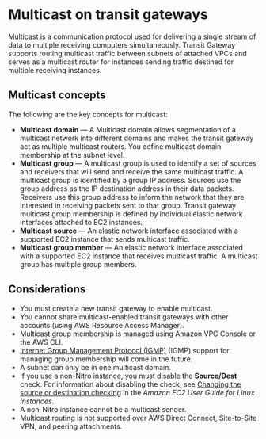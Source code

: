 # Multicast on transit gateways<a name="tgw-multicast-overview"></a>

Multicast is a communication protocol used for delivering a single stream of data to multiple receiving computers simultaneously\. Transit Gateway supports routing multicast traffic between subnets of attached VPCs and serves as a multicast router for instances sending traffic destined for multiple receiving instances\. 

## Multicast concepts<a name="concepts"></a>

The following are the key concepts for multicast:
+ **Multicast domain** — A Multicast domain allows segmentation of a multicast network into different domains and makes the transit gateway act as multiple multicast routers\. You define multicast domain membership at the subnet level\. 
+ **Multicast group** — A multicast group is used to identify a set of sources and receivers that will send and receive the same multicast traffic\. A multicast group is identified by a group IP address\. Sources use the group address as the IP destination address in their data packets\. Receivers use this group address to inform the network that they are interested in receiving packets sent to that group\. Transit gateway multicast group membership is defined by individual elastic network interfaces attached to EC2 instances\.
+ **Multicast source** — An elastic network interface associated with a supported EC2 instance that sends multicast traffic\. 
+ **Multicast group member** — An elastic network interface associated with a supported EC2 instance that receives multicast traffic\. A multicast group has multiple group members\.

## Considerations<a name="limits"></a>
+ You must create a new transit gateway to enable multicast\.
+ You cannot share multicast\-enabled transit gateways with other accounts \(using AWS Resource Access Manager\)\.
+ Multicast group membership is managed using Amazon VPC Console or the AWS CLI\. 
+   [Internet Group Management Protocol \(IGMP\)](https://en.wikipedia.org/wiki/Internet_Group_Management_Protocol) \(IGMP\) support for managing group membership will come in the future\.
+ A subnet can only be in one multicast domain\. 
+ If you use a non\-Nitro instance, you must disable the **Source/Dest** check\. For information about disabling the check, see [Changing the source or destination checking](https://docs.aws.amazon.com/AWSEC2/latest/UserGuide/using-eni.html#change_source_dest_check) in the *Amazon EC2 User Guide for Linux Instances*\.
+ A non\-Nitro instance cannot be a multicast sender\.
+ Multicast routing is not supported over AWS Direct Connect, Site-to-Site VPN, and peering attachments\. 

